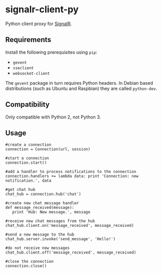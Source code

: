 # signalr-client-py

Python client proxy for [SignalR](http://signalr.net/).

## Requirements

Install the following prerequisites using `pip`:

* `gevent`
* `sseclient`
* `websocket-client`

The `gevent` package in turn requires Python headers.
In Debian based distributions (such as Ubuntu and Raspbian) they are called `python-dev`.

## Compatibility

Only compatible with Python 2, not Python 3.

## Usage

```
#create a connection
connection = Connection(url, session)

#start a connection
connection.start()

#add a handler to process notifications to the connection 
connection.handlers += lambda data: print 'Connection: new notification.', data

#get chat hub
chat_hub = connection.hub('chat')

#create new chat message handler
def message_received(message):
   print 'Hub: New message.', message
   
#receive new chat messages from the hub
chat_hub.client.on('message_received', message_received)

#send a new message to the hub
chat_hub.server.invoke('send_message', 'Hello!')

#do not receive new messages
chat_hub.client.off('message_received', message_received)

#close the connection
connection.close()
```
